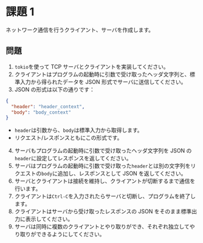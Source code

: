 # 課題 1

ネットワーク通信を行うクライアント、サーバを作成します。

## 問題

1. `tokio`を使って TCP サーバとクライアントを実装してください。
2. クライアントはプログラムの起動時に引数で受け取ったヘッダ文字列と、標準入力から得られたデータを JSON 形式でサーバに送信してください。
3. JSON の形式は以下の通りです：

```json
{
  "header": "header_context",
  "body": "body_context"
}
```

- `header`は引数から、`body`は標準入力から取得します。
- リクエスト/レスポンスともにこの形式です。

4. サーバもプログラムの起動時に引数で受け取ったヘッダ文字列を JSON の`header`に設定してレスポンスを返してください。
5. サーバはプログラムの起動時に引数で受け取った`header`とは別の文字列をリクエストの`body`に追加し、レスポンスとして JSON を返してください。
6. サーバとクライアントは接続を維持し、クライアントが切断するまで通信を行います。
7. クライアントは`Ctrl-C`を入力されたらサーバと切断し、プログラムを終了します。
8. クライアントはサーバから受け取ったレスポンスの JSON をそのまま標準出力に表示してください。
9. サーバは同時に複数のクライアントとやり取りができ、それぞれ独立してやり取りができるようにしてください。
